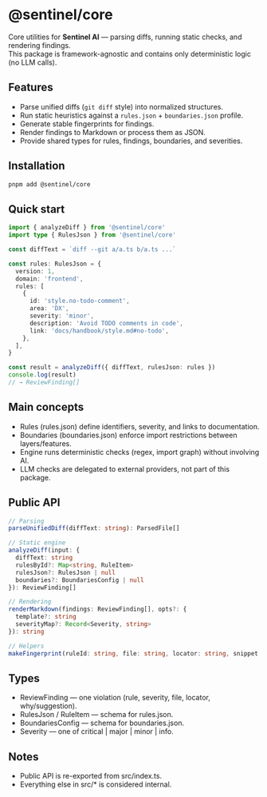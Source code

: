 # @sentinel/core

Core utilities for **Sentinel AI** — parsing diffs, running static checks, and rendering findings.  
This package is framework-agnostic and contains only deterministic logic (no LLM calls).

## Features
- Parse unified diffs (`git diff` style) into normalized structures.
- Run static heuristics against a `rules.json` + `boundaries.json` profile.
- Generate stable fingerprints for findings.
- Render findings to Markdown or process them as JSON.
- Provide shared types for rules, findings, boundaries, and severities.

## Installation
```bash
pnpm add @sentinel/core
```

## Quick start
```ts
import { analyzeDiff } from '@sentinel/core'
import type { RulesJson } from '@sentinel/core'

const diffText = `diff --git a/a.ts b/a.ts ...`

const rules: RulesJson = {
  version: 1,
  domain: 'frontend',
  rules: [
    {
      id: 'style.no-todo-comment',
      area: 'DX',
      severity: 'minor',
      description: 'Avoid TODO comments in code',
      link: 'docs/handbook/style.md#no-todo',
    },
  ],
}

const result = analyzeDiff({ diffText, rulesJson: rules })
console.log(result)
// → ReviewFinding[]
```

## Main concepts
*	Rules (rules.json) define identifiers, severity, and links to documentation.
*	Boundaries (boundaries.json) enforce import restrictions between layers/features.
*	Engine runs deterministic checks (regex, import graph) without involving AI.
*	LLM checks are delegated to external providers, not part of this package.

## Public API
```ts
// Parsing
parseUnifiedDiff(diffText: string): ParsedFile[]

// Static engine
analyzeDiff(input: {
  diffText: string
  rulesById?: Map<string, RuleItem>
  rulesJson?: RulesJson | null
  boundaries?: BoundariesConfig | null
}): ReviewFinding[]

// Rendering
renderMarkdown(findings: ReviewFinding[], opts?: {
  template?: string
  severityMap?: Record<Severity, string>
}): string

// Helpers
makeFingerprint(ruleId: string, file: string, locator: string, snippet: string): string
```

## Types
*	ReviewFinding — one violation (rule, severity, file, locator, why/suggestion).
*	RulesJson / RuleItem — schema for rules.json.
*	BoundariesConfig — schema for boundaries.json.
*	Severity — one of critical | major | minor | info.

## Notes
*	Public API is re-exported from src/index.ts.
*	Everything else in src/* is considered internal.
